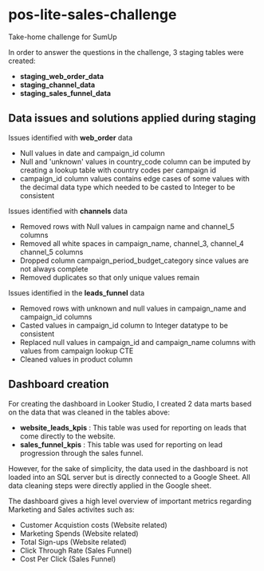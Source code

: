 # pos-lite-sales-challenge
Take-home challenge for SumUp

In order to answer the questions in the challenge, 3 staging tables were created:
- **staging_web_order_data**
- **staging_channel_data**
- **staging_sales_funnel_data**

## Data issues and solutions applied during staging
Issues identified with **web_order** data
- Null values in date and campaign_id column 
- Null and 'unknown' values in country_code column can be imputed by creating a lookup table with country codes per campaign id 
- campaign_id column values contains edge cases of some values with the decimal data type which needed to be casted to Integer to be consistent 

Issues identified with **channels** data
- Removed rows with Null values in campaign name and channel_5 columns 
- Removed all white spaces in campaign_name, channel_3, channel_4 channel_5 columns
- Dropped column campaign_period_budget_category since values are not always complete 
- Removed duplicates so that only unique values remain

Issues identified in the **leads_funnel** data
- Removed rows with unknown and null values in campaign_name and campaign_id columns 
- Casted values in campaign_id column to Integer datatype to be consistent
- Replaced null values in campaign_id and campaign_name columns with values from campaign lookup CTE
- Cleaned values in product column

## Dashboard creation
For creating the dashboard in Looker Studio, I created 2 data marts based on the data that was cleaned in the tables above:
- **website_leads_kpis** : This table was used for reporting on leads that come directly to the website.
- **sales_funnel_kpis** : This table was used for reporting on lead progression through the sales funnel.

However, for the sake of simplicity, the data used in the dashboard is not loaded into an SQL server but is directly connected to a Google Sheet. All data cleaning steps were directly applied in the Google sheet.

The dashboard gives a high level overview of important metrics regarding Marketing and Sales activites such as:
- Customer Acquistion costs (Website related)
- Marketing Spends (Website related)
- Total Sign-ups (Website related)
- Click Through Rate (Sales Funnel)
- Cost Per Click (Sales Funnel)
